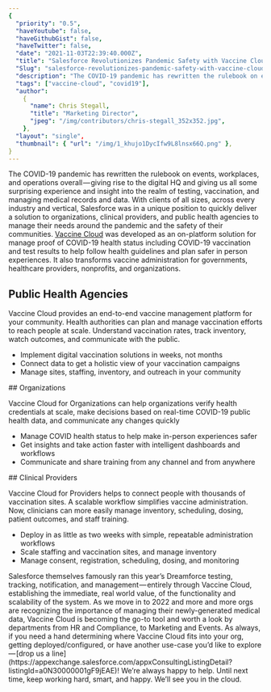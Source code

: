 ```yaml
---
{
  "priority": "0.5",
  "haveYoutube": false,
  "haveGithubGist": false,
  "haveTwitter": false,
  "date": "2021-11-03T22:39:40.000Z",
  "title": "Salesforce Revolutionizes Pandemic Safety with Vaccine Cloud",
  "Slug": "salesforce-revolutionizes-pandemic-safety-with-vaccine-cloud",
  "description": "The COVID-19 pandemic has rewritten the rulebook on events, workplaces, and operations overall — giving rise to the digital HQ and giving us all some surprising experience and insight into the realm of testing, vaccination, and managing medical records and data..",
  "tags": ["vaccine-cloud", "covid19"],
  "author":
    {
      "name": Chris Stegall,
      "title": "Marketing Director",
      "jpeg": "/img/contributors/chris-stegall_352x352.jpg",
    },
  "layout": "single",
  "thumbnail": { "url": "/img/1_khujo1DycIfw9L8lnsx66Q.png" },
}
---
```


The COVID-19 pandemic has rewritten the rulebook on events, workplaces, and operations overall — giving rise to the digital HQ and giving us all some surprising experience and insight into the realm of testing, vaccination, and managing medical records and data.
With clients of all sizes, across every industry and vertical, Salesforce was in a unique position to quickly deliver a solution to organizations, clinical providers, and public health agencies to manage their needs around the pandemic and the safety of their communities.
[Vaccine Cloud](https://www.salesforce.com/products/vaccine-cloud/overview/) was developed as an on-platform solution for manage proof of COVID-19 health status including COVID-19 vaccination and test results to help follow health guidelines and plan safer in person experiences. It also transforms vaccine administration for governments, healthcare providers, nonprofits, and organizations.

## Public Health Agencies

Vaccine Cloud provides an end-to-end vaccine management platform for your community. Health authorities can plan and manage vaccination efforts to reach people at scale. Understand vaccination rates, track inventory, watch outcomes, and communicate with the public.

<ul><li>Implement digital vaccination solutions in weeks, not months</li><li>Connect data to get a holistic view of your vaccination campaigns</li><li>Manage sites, staffing, inventory, and outreach in your community</li></ul>
## Organizations

Vaccine Cloud for Organizations can help organizations verify health credentials at scale, make decisions based on real-time COVID-19 public health data, and communicate any changes quickly

<ul><li>Manage COVID health status to help make in-person experiences safer</li><li>Get insights and take action faster with intelligent dashboards and workflows</li><li>Communicate and share training from any channel and from anywhere</li></ul>
## Clinical Providers

Vaccine Cloud for Providers helps to connect people with thousands of vaccination sites. A scalable workflow simplifies vaccine administration. Now, clinicians can more easily manage inventory, scheduling, dosing, patient outcomes, and staff training.

<ul><li>Deploy in as little as two weeks with simple, repeatable administration workflows</li><li>Scale staffing and vaccination sites, and manage inventory</li><li>Manage consent, registration, scheduling, dosing, and monitoring</li></ul>Salesforce themselves famously ran this year’s Dreamforce testing, tracking, notification, and management — entirely through Vaccine Cloud, establishing the immediate, real world value, of the functionality and scalability of the system.
As we move in to 2022 and more and more orgs are recognizing the importance of managing their newly-generated medical data, Vaccine Cloud is becoming the go-to tool and worth a look by departments from HR and Compliance, to Marketing and Events.
As always, if you need a hand determining where Vaccine Cloud fits into your org, getting deployed/configured, or have another use-case you’d like to explore — [drop us a line](https://appexchange.salesforce.com/appxConsultingListingDetail?listingId=a0N30000001gF9jEAE)! We’re always happy to help.
Until next time, keep working hard, smart, and happy. We’ll see you in the cloud.
